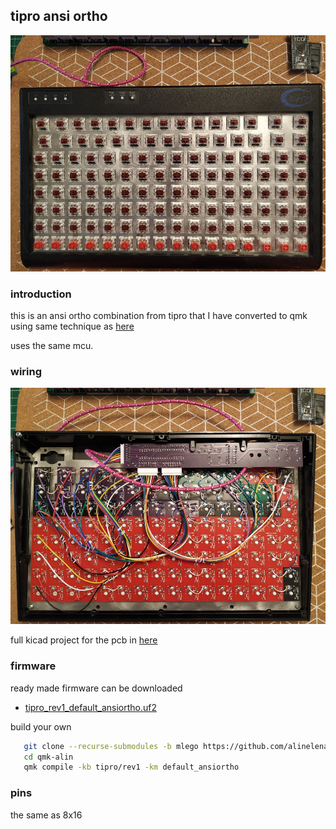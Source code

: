 ## tipro ansi ortho

  ![tipro 128 8x16](pics/tipro/tipro-ansiortho-nokeys.jpg)

### introduction

this is an ansi ortho combination from tipro that I have converted to qmk using same technique as [here](https://mlego.elena.space/tipro8x16/)

uses the same mcu.

### wiring

 ![tipro 128 8x16](pics/tipro/tiproansi-ortho-back.jpg)

  full kicad project for the pcb in [here](https://gitlab.com/m-lego/hand8x16/)

### firmware

  ready made firmware can be downloaded

  + [tipro_rev1_default_ansiortho.uf2](https://gitlab.com/m-lego/hand8x16/-/blob/develop/firmware/tipro_rev1_default_ansiortho.uf2)

  build your own

   ```bash
      git clone --recurse-submodules -b mlego https://github.com/alinelena/qmk_firmware.git qmk-alin
      cd qmk-alin
      qmk compile -kb tipro/rev1 -km default_ansiortho

   ```

### pins

the same as 8x16
